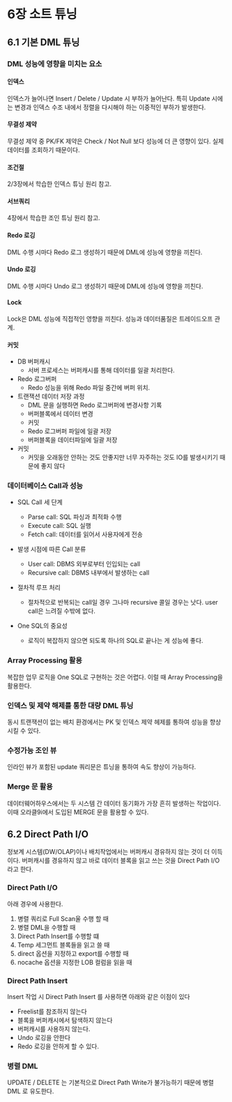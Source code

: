 # 6장 소트 튜닝

## 6.1 기본 DML 튜닝

### DML 성능에 영향을 미치는 요소

#### 인덱스

인덱스가 늘어나면 Insert / Delete / Update 시 부하가 늘어난다. 특히 Update 시에는 변경과 인덱스 수조 내에서 정렬을 다시해야 하는 이중적인 부하가 발생한다.

#### 무결성 제약

무결성 제약 중 PK/FK 제약은 Check / Not Null 보다 성능에 더 큰 영향이 있다. 실제 데이터를 조회하기 때문이다.

#### 조건절

2/3장에서 학습한 인덱스 튜닝 원리 참고.

#### 서브쿼리

4장에서 학습한 조인 튜닝 원리 참고.

#### Redo 로깅

DML 수행 시마다 Redo 로그 생성하기 때문에 DML에 성능에 영향을 끼친다.

#### Undo 로깅

DML 수행 시마다 Undo 로그 생성하기 때문에 DML에 성능에 영향을 끼친다.

#### Lock

Lock은 DML 성능에 직접적인 영향을 끼친다. 성능과 데이터품질은 트레이드오프 관계.

#### 커밋

- DB 버퍼캐시
  - 서버 프로세스는 버퍼캐시를 통해 데이터를 일괄 처리한다.
- Redo 로그버퍼
  - Redo 성능을 위해 Redo 파일 중간에 버퍼 위치.
- 트랜잭션 데이터 저장 과정
  - DML 문을 실행하면 Redo 로그버퍼에 변경사항 기록
  - 버퍼블록에서 데이터 변경
  - 커밋
  - Redo 로그버퍼 파일에 일괄 저장
  - 버퍼블록을 데이터파일에 일괄 저장
- 커밋
  - 커밋을 오래동안 안하는 것도 안좋지만 너무 자주하는 것도 IO를 발생시키기 때문에 좋지 않다

### 데이터베이스 Call과 성능

- SQL Call 세 단계
  - Parse call: SQL 파싱과 최적화 수행
  - Execute call: SQL 실행
  - Fetch call: 데이터를 읽어서 사용자에게 전송

- 발생 시점에 따른 Call 분류
  - User call: DBMS 외부로부터 인입되는 call
  - Recursive call: DBMS 내부에서 발생하는 call

- 절차적 루프 처리
  - 절차적으로 반복되는 call일 경우 그나마 recursive 콜일 경우는 낫다. user call은 느려질 수밖에 없다.
- One SQL의 중요성
  - 로직이 복잡하지 않으면 되도록 하나의 SQL로 끝나는 게 성능에 좋다.

### Array Processing 활용

복잡한 업무 로직을 One SQL로 구현하는 것은 어렵다. 이럴 때 Array Processing을 활용한다.

### 인덱스 및 제약 해제를 통한 대량 DML 튜닝

동시 트랜잭션이 없는 배치 환경에서는 PK 및 인덱스 제약 헤제를 통하여 성능을 향상 시킬 수 있다.

### 수정가능 조인 뷰

인라인 뷰가 포함된 update 쿼리문은 튜닝을 통하여 속도 향상이 가능하다.

### Merge 문 활용

데이터웨어하우스에서는 두 시스템 간 데이터 동기화가 가장 흔히 발생하는 작업이다.
이때 오라클9i에서 도입된 MERGE 문을 활용할 수 있다.

## 6.2 Direct Path I/O

정보계 시스템(DW/OLAP)이나 배치작업에서는 버퍼캐시 경유하지 않는 것이 더 이득이다. 버퍼캐시를 경유하지 않고 바로 데이터 블록을 읽고 쓰는 것을 Direct Path I/O 라고 한다.

### Direct Path I/O

아래 경우에 사용한다.

1. 병렬 쿼리로 Full Scan울 수행 할 때
2. 병렬 DML을 수행할 때
3. Direct Path Insert를 수행할 떄
4. Temp 세그먼트 블록들을 읽고 쓸 때
5. direct 옵션을 지정하고 export를 수행할 때
6. nocache 옵션을 지정한 LOB 컬럼을 읽을 때

### Direct Path Insert

Insert 작업 시 Direct Path Insert 를 사용하면 아래와 같은 이점이 있다

- Freelist를 참조하지 않는다
- 블록을 버퍼캐시에서 탐색하지 않는다
- 버퍼캐시를 사용하지 않는다.
- Undo 로깅을 안한다
- Redo 로깅을 안하게 할 수 있다.

### 병렬 DML

UPDATE / DELETE 는 기본적으로 Direct Path Write가 불가능하기 때문에 병렬 DML 로 유도한다.


